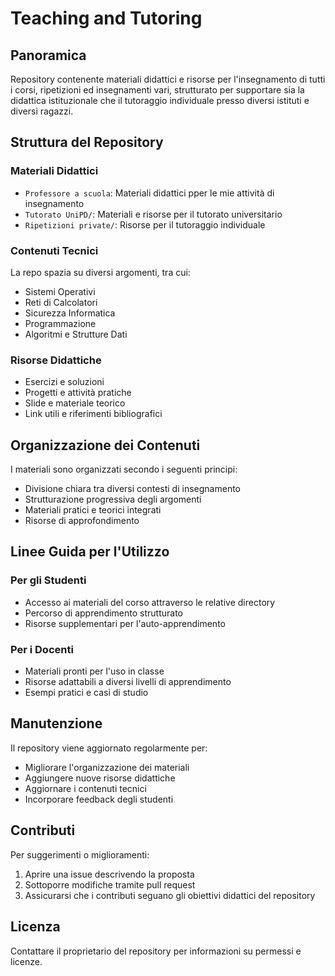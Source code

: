 # Teaching and Tutoring

## Panoramica
Repository contenente materiali didattici e risorse per l'insegnamento di tutti i corsi, ripetizioni ed insegnamenti vari, strutturato per supportare sia la didattica istituzionale che il tutoraggio individuale presso diversi istituti e diversi ragazzi.

## Struttura del Repository

### Materiali Didattici
- `Professore a scuola`: Materiali didattici pper le mie attività di insegnamento
- `Tutorato UniPD/`: Materiali e risorse per il tutorato universitario
- `Ripetizioni private/`: Risorse per il tutoraggio individuale

### Contenuti Tecnici
La repo spazia su diversi argomenti, tra cui:
- Sistemi Operativi
- Reti di Calcolatori
- Sicurezza Informatica
- Programmazione
- Algoritmi e Strutture Dati

### Risorse Didattiche
- Esercizi e soluzioni
- Progetti e attività pratiche
- Slide e materiale teorico
- Link utili e riferimenti bibliografici

## Organizzazione dei Contenuti

I materiali sono organizzati secondo i seguenti principi:
- Divisione chiara tra diversi contesti di insegnamento
- Strutturazione progressiva degli argomenti
- Materiali pratici e teorici integrati
- Risorse di approfondimento

## Linee Guida per l'Utilizzo

### Per gli Studenti
- Accesso ai materiali del corso attraverso le relative directory
- Percorso di apprendimento strutturato
- Risorse supplementari per l'auto-apprendimento

### Per i Docenti
- Materiali pronti per l'uso in classe
- Risorse adattabili a diversi livelli di apprendimento
- Esempi pratici e casi di studio

## Manutenzione

Il repository viene aggiornato regolarmente per:
- Migliorare l'organizzazione dei materiali
- Aggiungere nuove risorse didattiche
- Aggiornare i contenuti tecnici
- Incorporare feedback degli studenti

## Contributi

Per suggerimenti o miglioramenti:
1. Aprire una issue descrivendo la proposta
2. Sottoporre modifiche tramite pull request
3. Assicurarsi che i contributi seguano gli obiettivi didattici del repository

## Licenza

Contattare il proprietario del repository per informazioni su permessi e licenze.